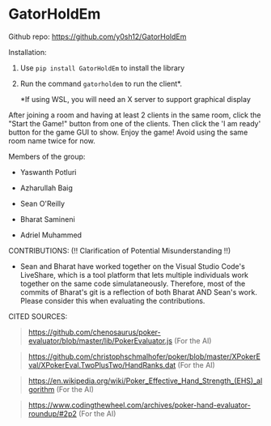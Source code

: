 # GatorHoldEm

Github repo: https://github.com/y0sh12/GatorHoldEm

Installation: 
1. Use `pip install GatorHoldEm` to install the library
2. Run the command `gatorholdem` to run the client*.

    *If using WSL, you will need an X server to support graphical display

After joining a room and having at least 2 clients in the same room, click the "Start the Game!" button from one of the clients. 
Then click the 'I am ready' button for the game GUI to show.
Enjoy the game!
Avoid using the same room name twice for now.

Members of the group:

- Yaswanth Potluri

- Azharullah Baig

- Sean O'Reilly

- Bharat Samineni

- Adriel Muhammed

CONTRIBUTIONS:
(!! Clarification of Potential Misunderstanding !!)
- Sean and Bharat have worked together on the Visual Studio Code's LiveShare, which is a tool platform that lets multiple individuals work together on the same code simulataneously. 
    Therefore, most of the commits of Bharat's git is a reflection of both Bharat AND Sean's work. Please consider this when evaluating the contributions. 

CITED SOURCES:
> https://github.com/chenosaurus/poker-evaluator/blob/master/lib/PokerEvaluator.js (For the AI)

> https://github.com/christophschmalhofer/poker/blob/master/XPokerEval/XPokerEval.TwoPlusTwo/HandRanks.dat (For the AI)

> https://en.wikipedia.org/wiki/Poker_Effective_Hand_Strength_(EHS)_algorithm (For the AI)

> https://www.codingthewheel.com/archives/poker-hand-evaluator-roundup/#2p2 (For the AI)


